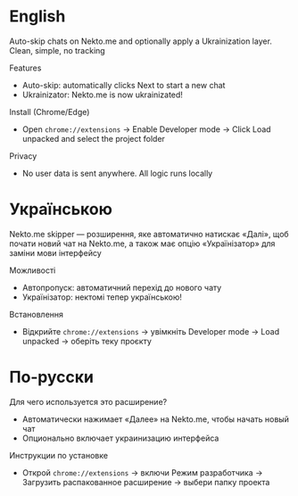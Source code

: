 # English
Auto-skip chats on Nekto.me and optionally apply a Ukrainization layer. Clean, simple, no tracking

Features
- Auto-skip: automatically clicks Next to start a new chat
- Ukrainizator: Nekto.me is now ukrainizated!

Install (Chrome/Edge)
- Open `chrome://extensions` → Enable Developer mode → Click Load unpacked and select the project folder

Privacy
- No user data is sent anywhere. All logic runs locally

# Українською
Nekto.me skipper — розширення, яке автоматично натискає «Далі», щоб почати новий чат на Nekto.me, а також має опцію «Українізатор» для заміни мови інтерфейсу

Можливості
- Автопропуск: автоматичний перехід до нового чату
- Українізатор: нектомі тепер українською!

Встановлення
- Відкрийте `chrome://extensions` → увімкніть Developer mode → Load unpacked → оберіть теку проєкту

# По‑русски
Для чего используется это расширение?
- Автоматически нажимает «Далее» на Nekto.me, чтобы начать новый чат
- Опционально включает украинизацию интерфейса

Инструкции по установке
- Открой `chrome://extensions` → включи Режим разработчика → Загрузить распакованное расширение → выбери папку проекта
